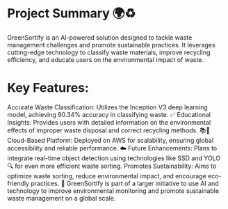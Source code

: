 # Project Summary 🌍♻️
GreenSortify is an AI-powered solution designed to tackle waste management challenges and promote sustainable practices. It leverages cutting-edge technology to classify waste materials, improve recycling efficiency, and educate users on the environmental impact of waste.

# Key Features:
Accurate Waste Classification: Utilizes the Inception V3 deep learning model, achieving 90.34% accuracy in classifying waste. ✅
Educational Insights: Provides users with detailed information on the environmental effects of improper waste disposal and correct recycling methods. 📚🌿
Cloud-Based Platform: Deployed on AWS for scalability, ensuring global accessibility and reliable performance. ☁️
Future Enhancements: Plans to integrate real-time object detection using technologies like SSD and YOLO 🔍 for even more efficient waste sorting.
Promotes Sustainability: Aims to optimize waste sorting, reduce environmental impact, and encourage eco-friendly practices. 🌱
GreenSortify is part of a larger initiative to use AI and technology to improve environmental monitoring and promote sustainable waste management on a global scale.

